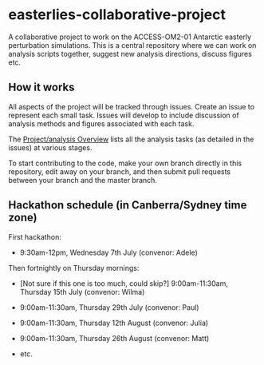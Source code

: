 # easterlies-collaborative-project

A collaborative project to work on the ACCESS-OM2-01 Antarctic easterly perturbation simulations. This is a central repository where we can work on analysis scripts together, suggest new analysis directions, discuss figures etc.

## How it works
All aspects of the project will be tracked through issues. Create an issue to represent each small task. Issues will develop to include discussion of analysis methods and figures associated with each task.

The [Project/analysis Overview](https://github.com/adele157/easterlies_collaborative_project/projects/1) lists all the analysis tasks (as detailed in the issues) at various stages.

To start contributing to the code, make your own branch directly in this repository, edit away on your branch, and then submit pull requests between your branch and the master branch.

## Hackathon schedule (in Canberra/Sydney time zone)

First hackathon:

  * 9:30am-12pm, Wednesday 7th July (convenor: Adele)

Then fortnightly on Thursday mornings:

  * [Not sure if this one is too much, could skip?] 9:00am-11:30am, Thursday 15th July (convenor: Wilma)

  * 9:00am-11:30am, Thursday 29th July (convenor: Paul)

  * 9:00am-11:30am, Thursday 12th August (convenor: Julia)

  * 9:00am-11:30am, Thursday 26th August (convenor: Matt)

  * etc.
